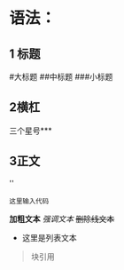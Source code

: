 # 语法：

## 1 标题
#大标题
 ##中标题
 ###小标题
 ## 2横杠
 三个星号***
 ## 3正文
 ''
 ```
这里输入代码
```
**加粗文本**
*强调文本*
~~删除线文本~~

 - 这里是列表文本

> 块引用



 



<!--stackedit_data:
eyJoaXN0b3J5IjpbLTE2NzMzNTMwOTldfQ==
-->